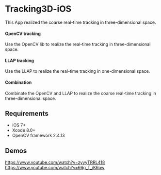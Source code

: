 # Tracking3D-iOS
This App realized the coarse real-time tracking in three-dimensional space.


#### OpenCV tracking
Use the OpenCV lib to realize the real-time tracking in three-dimensional space.


#### LLAP tracking
Use the LLAP  to realize the real-time tracking in one-dimensional space.

####  Combination
Combinate  the OpenCV and LLAP to realize the coarse real-time tracking in three-dimensional space.

## Requirements
 - iOS 7+
 - Xcode 8.0+
 - OpenCV framework 2.4.13

## Demos
https://www.youtube.com/watch?v=zyyyTRRL418
https://www.youtube.com/watch?v=66g_T_iK6ow
